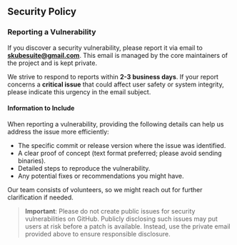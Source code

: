 ## Security Policy

### Reporting a Vulnerability

If you discover a security vulnerability, please report it via email to **[skubesuite@gmail.com](mailto:skubesuite@gmail.com)**. This email is managed by the core maintainers of the project and is kept private.

We strive to respond to reports within **2-3 business days**. If your report concerns a **critical issue** that could affect user safety or system integrity, please indicate this urgency in the email subject.

#### Information to Include

When reporting a vulnerability, providing the following details can help us address the issue more efficiently:

- The specific commit or release version where the issue was identified.
- A clear proof of concept (text format preferred; please avoid sending binaries).
- Detailed steps to reproduce the vulnerability.
- Any potential fixes or recommendations you might have.

Our team consists of volunteers, so we might reach out for further clarification if needed.

> **Important**: Please do not create public issues for security vulnerabilities on GitHub. Publicly disclosing such issues may put users at risk before a patch is available. Instead, use the private email provided above to ensure responsible disclosure.